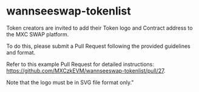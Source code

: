 # wannseeswap-tokenlist


Token creators are invited to add their Token logo and Contract address to the MXC SWAP platform.


To do this, please submit a Pull Request following the provided guidelines and format. 

Refer to this example Pull Request for detailed instructions: https://github.com/MXCzkEVM/wannseeswap-tokenlist/pull/27. 

Note that the logo must be in SVG file format only."
